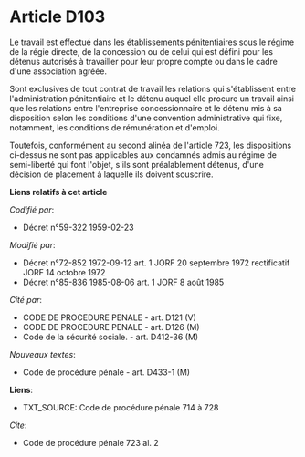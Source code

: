 # Article D103

Le travail est effectué dans les établissements pénitentiaires sous le régime de la régie directe, de la concession ou de
celui qui est défini pour les détenus autorisés à travailler pour leur propre compte ou dans le cadre d'une association
agréée.

Sont exclusives de tout contrat de travail les relations qui s'établissent entre l'administration pénitentiaire et le détenu
auquel elle procure un travail ainsi que les relations entre l'entreprise concessionnaire et le détenu mis à sa disposition
selon les conditions d'une convention administrative qui fixe, notamment, les conditions de rémunération et d'emploi.

Toutefois, conformément au second alinéa de l'article 723, les dispositions ci-dessus ne sont pas applicables aux condamnés
admis au régime de semi-liberté qui font l'objet, s'ils sont préalablement détenus, d'une décision de placement à laquelle
ils doivent souscrire.

**Liens relatifs à cet article**

_Codifié par_:

  - Décret n°59-322 1959-02-23

_Modifié par_:

  - Décret n°72-852 1972-09-12 art. 1 JORF 20 septembre 1972 rectificatif JORF 14 octobre 1972
  - Décret n°85-836 1985-08-06 art. 1 JORF 8 août 1985

_Cité par_:

  - CODE DE PROCEDURE PENALE - art. D121 (V)
  - CODE DE PROCEDURE PENALE - art. D126 (M)
  - Code de la sécurité sociale. - art. D412-36 (M)

_Nouveaux textes_:

  - Code de procédure pénale - art. D433-1 (M)

**Liens**:

  - TXT_SOURCE: Code de procédure pénale 714 à 728

_Cite_:

  - Code de procédure pénale 723 al. 2
